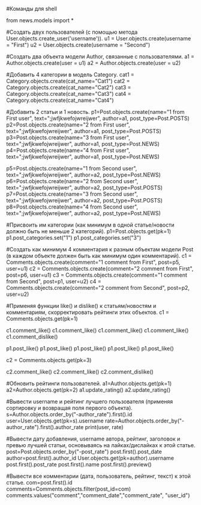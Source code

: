 #Команды для shell

from news.models import *

#Создать двух пользователей (с помощью метода User.objects.create_user('username')).
u1 = User.objects.create(username = "First")
u2 = User.objects.create(username = "Second")

#Создать два объекта модели Author, связанные с пользователями.
a1 = Author.objects.create(user = u1)
a2 = Author.objects.create(user = u2)

#Добавить 4 категории в модель Category.
cat1 = Category.objects.create(cat_name="Cat1")
cat2 = Category.objects.create(cat_name="Cat2")
cat3 = Category.objects.create(cat_name="Cat3")
cat4 = Category.objects.create(cat_name="Cat4")

#Добавить 2 статьи и 1 новость.
p1=Post.objects.create(name="1 from First user", text=";jwfjkwefojwreijwer", author=a1, post_type=Post.POSTS)
p2=Post.objects.create(name="2 from First user", text=";jwfjkwefojwreijwer", author=a1, post_type=Post.POSTS)
p3=Post.objects.create(name="3 from First user", text=";jwfjkwefojwreijwer", author=a1, post_type=Post.NEWS)
p4=Post.objects.create(name="4 from First user", text=";jwfjkwefojwreijwer", author=a1, post_type=Post.NEWS)

p5=Post.objects.create(name="1 from Second user", text=";jwfjkwefojwreijwer", author=a2, post_type=Post.NEWS)
p6=Post.objects.create(name="2 from Second user", text=";jwfjkwefojwreijwer", author=a2, post_type=Post.POSTS)
p7=Post.objects.create(name="3 from Second user", text=";jwfjkwefojwreijwer", author=a2, post_type=Post.POSTS)
p8=Post.objects.create(name="4 from Second user", text=";jwfjkwefojwreijwer", author=a2, post_type=Post.NEWS)

#Присвоить им категории (как минимум в одной статье/новости должно быть не меньше 2 категорий).
p1=Post.objects.get(pk=1)
p1.post_categories.set("1")
p1.post_categories.set("3")


#Создать как минимум 4 комментария к разным объектам модели Post (в каждом объекте должен быть как минимум один комментарий).
c1 = Comments.objects.create(comment="1 comment from First", post=p5, user=u1)
c2 = Comments.objects.create(comment="2 comment from First", post=p6, user=u1)
c3 = Comments.objects.create(comment="1 comment from Second", post=p1, user=u2)
c4 = Comments.objects.create(comment="2 comment from Second", post=p2, user=u2)

#Применяя функции like() и dislike() к статьям/новостям и комментариям, скорректировать рейтинги этих объектов.
c1 = Comments.objects.get(pk=1)

c1.comment_like()
c1.comment_like()
c1.comment_like()
c1.comment_like()
c1.comment_dislike()

p1.post_like()
p1.post_like()
p1.post_like()
p1.post_like()
p1.post_like()

c2 = Comments.objects.get(pk=3)

c2.comment_like()
c2.comment_like()
c2.comment_dislike()

#Обновить рейтинги пользователей.
a1=Author.objects.get(pk=1)
a2=Author.objects.get(pk=2)
a1.update_rating()
a2.update_rating()

#Вывести username и рейтинг лучшего пользователя (применяя сортировку и возвращая поля первого объекта).
s=Author.objects.order_by("-author_rate").first().id
user=User.objects.get(pk=s).username
rate=Author.objects.order_by("-author_rate").first().author_rate
print(user, rate)

#Вывести дату добавления, username автора, рейтинг, заголовок и превью лучшей статьи, основываясь на лайках/дислайках к этой статье.
post=Post.objects.order_by("-post_rate")
post.first().post_date
author=post.first().author_id
User.objects.get(pk=author).username
post.first().post_rate
post.first().name
post.first().preview()

#Вывести все комментарии (дата, пользователь, рейтинг, текст) к этой статье.
com=post.first().id
comments=Comments.objects.filter(post_id=com)
comments.values("comment","comment_date","comment_rate", "user_id")
